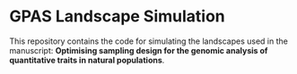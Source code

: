 # GPAS Landscape Simulation

This repository contains the code for simulating the landscapes used in the manuscript: **Optimising sampling design for the genomic analysis of quantitative traits in natural populations**.
